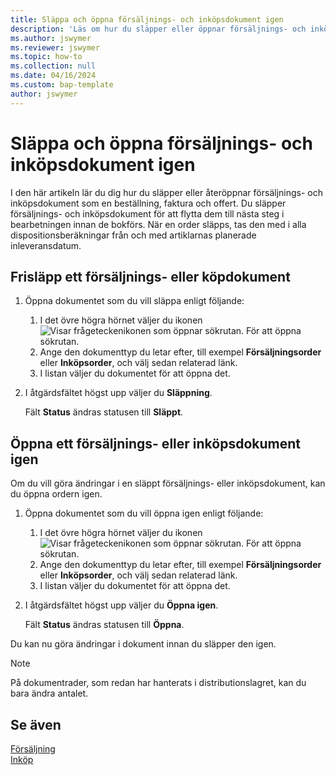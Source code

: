 ```yaml
---
title: Släppa och öppna försäljnings- och inköpsdokument igen
description: 'Läs om hur du släpper eller öppnar försäljnings- och inköpsdokument som order, fakturor och offerter igen.'
ms.author: jswymer
ms.reviewer: jswymer
ms.topic: how-to
ms.collection: null
ms.date: 04/16/2024
ms.custom: bap-template
author: jswymer
---
```


# <a name="release-and-reopen-sales-and-purchase-documents"></a>Släppa och öppna försäljnings- och inköpsdokument igen

I den här artikeln lär du dig hur du släpper eller återöppnar försäljnings- och inköpsdokument som en beställning, faktura och offert. Du släpper försäljnings- och inköpsdokument för att flytta dem till nästa steg i bearbetningen innan de bokförs. När en order släpps, tas den med i alla dispositionsberäkningar från och med artiklarnas planerade inleveransdatum.

## <a name="release-a-sales-or-purchase-document"></a>Frisläpp ett försäljnings- eller köpdokument

1. Öppna dokumentet som du vill släppa enligt följande:

   1. I det övre högra hörnet väljer du ikonen ![Visar frågeteckenikonen som öppnar sökrutan.](media/ui-search/search_small.png) För att öppna sökrutan.
   1. Ange den dokumenttyp du letar efter, till exempel **Försäljningsorder** eller **Inköpsorder**, och välj sedan relaterad länk.
   1. I listan väljer du dokumentet för att öppna det.
1. I åtgärdsfältet högst upp väljer du **Släppning**.

   Fält **Status** ändras statusen till **Släppt**.

## <a name="reopen-a-sales-or-purchase-document"></a>Öppna ett försäljnings- eller inköpsdokument igen

Om du vill göra ändringar i en släppt försäljnings- eller inköpsdokument, kan du öppna ordern igen.

1. Öppna dokumentet som du vill öppna igen enligt följande:

   1. I det övre högra hörnet väljer du ikonen ![Visar frågeteckenikonen som öppnar sökrutan.](media/ui-search/search_small.png) För att öppna sökrutan.
   1. Ange den dokumenttyp du letar efter, till exempel **Försäljningsorder** eller **Inköpsorder**, och välj sedan relaterad länk.
   1. I listan väljer du dokumentet för att öppna det.
1. I åtgärdsfältet högst upp väljer du **Öppna igen**.

   Fält **Status** ändras statusen till **Öppna**.

Du kan nu göra ändringar i dokument innan du släpper den igen.

> [!NOTE]
> På dokumentrader, som redan har hanterats i distributionslagret, kan du bara ändra antalet.

## <a name="see-also"></a>Se även
  
[Försäljning](sales-manage-sales.md)  
[Inköp](purchasing-manage-purchasing.md)  
